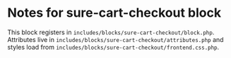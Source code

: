 # Notes for sure-cart-checkout block

This block registers in `includes/blocks/sure-cart-checkout/block.php`. Attributes live in `includes/blocks/sure-cart-checkout/attributes.php` and styles load from `includes/blocks/sure-cart-checkout/frontend.css.php`.
